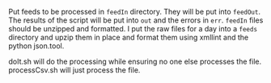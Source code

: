 Put feeds to be processed in `feedIn` directory. They will be put into `feedOut`. The results of the script will be put into `out` and the errors in `err`. `feedIn` files should be unzipped and formatted. I put the raw files for a day into a `feeds` directory and upzip them in place and format them using xmllint and the python json.tool.

doIt.sh will do the processing while ensuring no one else processes the file. processCsv.sh will just process the file.
